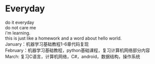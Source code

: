 # Everyday
do it everyday  
do not care me  
i'm learning.  
this is just like a homework and a word about hello world.  
January：机器学习基础教程1-6章代码复现  
February：机器学习基础教程，python基础课程，复习计算机网络部分内容  
March: 复习C语言，计算机网络，C#，android，数据结构，操作系统
